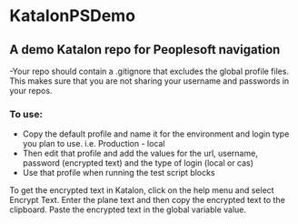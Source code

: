 # KatalonPSDemo
## A demo Katalon repo for Peoplesoft navigation

-Your repo should contain a .gitignore that excludes the global profile files. This makes sure that you are not sharing your username and passwords in your repos.

### To use:
- Copy the default profile and name it for the environment and login type you plan to use. i.e. Production - local 
- Then edit that profile and add the values for the url, username, password (encrypted text) and the type of login (local or cas)
- Use that profile when running the test script blocks

To get the encrypted text in Katalon, click on the help menu and select Encrypt Text. Enter the plane text and then copy the encrypted text to the clipboard. Paste the encrypted text in the global variable value.
